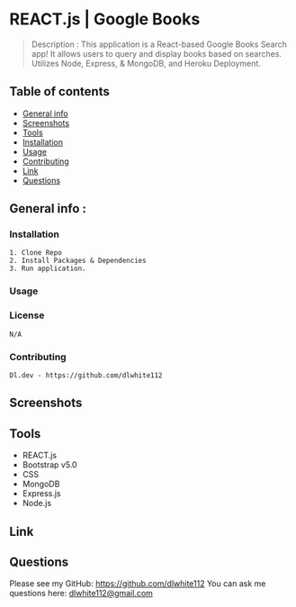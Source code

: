 # REACT.js | Google Books
  > Description : This application is a React-based Google Books Search app! It allows users to query and display books based on searches. Utilizes Node, Express, & MongoDB, and Heroku Deployment.
  
  ## Table of contents
  * [General info](#general-info)
  * [Screenshots](#screenshots)
  * [Tools](#tools)
  * [Installation](#installation)
  * [Usage](#usage)
  * [Contributing](#contributing)
  * [Link](#link)
  * [Questions](#Questions)
  
  
  ## General info : 
  


  ### Installation 
    1. Clone Repo
    2. Install Packages & Dependencies
    3. Run application.

  ### Usage

  ### License
    N/A

  ### Contributing
    Dl.dev - https://github.com/dlwhite112

  
  ## Screenshots
  

  
  ## Tools
  * REACT.js
  * Bootstrap v5.0
  * CSS
  * MongoDB
  * Express.js
  * Node.js


  
  ## Link
  
  
  ## Questions
  Please see my GitHub: https://github.com/dlwhite112
  You can ask me questions here: dlwhite112@gmail.com